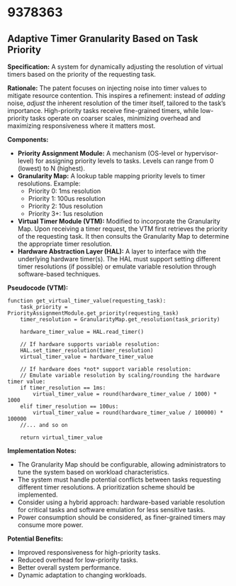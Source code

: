 # 9378363

## Adaptive Timer Granularity Based on Task Priority

**Specification:** A system for dynamically adjusting the resolution of virtual timers based on the priority of the requesting task.

**Rationale:** The patent focuses on injecting noise into timer values to mitigate resource contention. This inspires a refinement: instead of *adding* noise, *adjust* the inherent resolution of the timer itself, tailored to the task’s importance.  High-priority tasks receive fine-grained timers, while low-priority tasks operate on coarser scales, minimizing overhead and maximizing responsiveness where it matters most.

**Components:**

*   **Priority Assignment Module:**  A mechanism (OS-level or hypervisor-level) for assigning priority levels to tasks.  Levels can range from 0 (lowest) to N (highest).
*   **Granularity Map:** A lookup table mapping priority levels to timer resolutions. Example:
    *   Priority 0:  1ms resolution
    *   Priority 1:  100us resolution
    *   Priority 2:  10us resolution
    *   Priority 3+: 1us resolution
*   **Virtual Timer Module (VTM):** Modified to incorporate the Granularity Map. Upon receiving a timer request, the VTM first retrieves the priority of the requesting task. It then consults the Granularity Map to determine the appropriate timer resolution.
*   **Hardware Abstraction Layer (HAL):**  A layer to interface with the underlying hardware timer(s). The HAL must support setting different timer resolutions (if possible) or emulate variable resolution through software-based techniques.

**Pseudocode (VTM):**

```
function get_virtual_timer_value(requesting_task):
    task_priority = PriorityAssignmentModule.get_priority(requesting_task)
    timer_resolution = GranularityMap.get_resolution(task_priority)
    
    hardware_timer_value = HAL.read_timer()
    
    // If hardware supports variable resolution:
    HAL.set_timer_resolution(timer_resolution)
    virtual_timer_value = hardware_timer_value 
    
    // If hardware does *not* support variable resolution:
    // Emulate variable resolution by scaling/rounding the hardware timer value:
    if timer_resolution == 1ms:
        virtual_timer_value = round(hardware_timer_value / 1000) * 1000
    elif timer_resolution == 100us:
        virtual_timer_value = round(hardware_timer_value / 100000) * 100000
    //... and so on
    
    return virtual_timer_value
```

**Implementation Notes:**

*   The Granularity Map should be configurable, allowing administrators to tune the system based on workload characteristics.
*   The system must handle potential conflicts between tasks requesting different timer resolutions. A prioritization scheme should be implemented.
*   Consider using a hybrid approach: hardware-based variable resolution for critical tasks and software emulation for less sensitive tasks.
*   Power consumption should be considered, as finer-grained timers may consume more power.

**Potential Benefits:**

*   Improved responsiveness for high-priority tasks.
*   Reduced overhead for low-priority tasks.
*   Better overall system performance.
*   Dynamic adaptation to changing workloads.